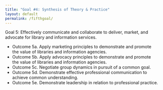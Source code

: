 ```yaml
---
title: "Goal #4: Synthesis of Theory & Practice"
layout: default
permalink: /fifthgoal/
---
```

Goal 5: Effectively communicate and collaborate to deliver, market, and advocate for library and information services.
- Outcome 5a. Apply marketing principles to demonstrate and promote the value of libraries and information agencies.
- Outcome 5b. Apply advocacy principles to demonstrate and promote the value of libraries and information agencies.
- Outcome 5c. Negotiate group dynamics in pursuit of a common goal.
- Outcome 5d. Demonstrate effective professional communication to achieve common understanding.
- Outcome 5e. Demonstrate leadership in relation to professional practice.
